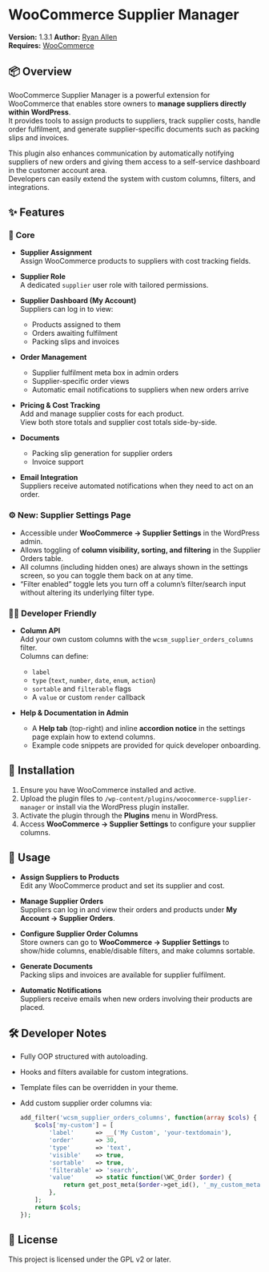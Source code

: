 # WooCommerce Supplier Manager

**Version:** 1.3.1
**Author:** [Ryan Allen](https://github.com/ryansallen98)  
**Requires:** [WooCommerce](https://woocommerce.com/)  

## 📦 Overview

WooCommerce Supplier Manager is a powerful extension for WooCommerce that enables store owners to **manage suppliers directly within WordPress**.  
It provides tools to assign products to suppliers, track supplier costs, handle order fulfilment, and generate supplier-specific documents such as packing slips and invoices.  

This plugin also enhances communication by automatically notifying suppliers of new orders and giving them access to a self-service dashboard in the customer account area.  
Developers can easily extend the system with custom columns, filters, and integrations.

## ✨ Features

### 🔑 Core
- **Supplier Assignment**  
  Assign WooCommerce products to suppliers with cost tracking fields.

- **Supplier Role**  
  A dedicated `supplier` user role with tailored permissions.

- **Supplier Dashboard (My Account)**  
  Suppliers can log in to view:
  - Products assigned to them  
  - Orders awaiting fulfilment  
  - Packing slips and invoices  

- **Order Management**  
  - Supplier fulfilment meta box in admin orders  
  - Supplier-specific order views  
  - Automatic email notifications to suppliers when new orders arrive  

- **Pricing & Cost Tracking**  
  Add and manage supplier costs for each product.  
  View both store totals and supplier cost totals side-by-side.

- **Documents**  
  - Packing slip generation for supplier orders  
  - Invoice support  

- **Email Integration**  
  Suppliers receive automated notifications when they need to act on an order.

### ⚙️ New: Supplier Settings Page
- Accessible under **WooCommerce → Supplier Settings** in the WordPress admin.  
- Allows toggling of **column visibility, sorting, and filtering** in the Supplier Orders table.  
- All columns (including hidden ones) are always shown in the settings screen, so you can toggle them back on at any time.  
- “Filter enabled” toggle lets you turn off a column’s filter/search input without altering its underlying filter type.

### 🧑‍💻 Developer Friendly
- **Column API**  
  Add your own custom columns with the `wcsm_supplier_orders_columns` filter.  
  Columns can define:
  - `label`  
  - `type` (`text`, `number`, `date`, `enum`, `action`)  
  - `sortable` and `filterable` flags  
  - A `value` or custom `render` callback  

- **Help & Documentation in Admin**  
  - A **Help tab** (top-right) and inline **accordion notice** in the settings page explain how to extend columns.  
  - Example code snippets are provided for quick developer onboarding.


## 🚀 Installation

1. Ensure you have WooCommerce installed and active.  
2. Upload the plugin files to `/wp-content/plugins/woocommerce-supplier-manager` or install via the WordPress plugin installer.  
3. Activate the plugin through the **Plugins** menu in WordPress.  
4. Access **WooCommerce → Supplier Settings** to configure your supplier columns.  


## 🔧 Usage

- **Assign Suppliers to Products**  
  Edit any WooCommerce product and set its supplier and cost.  

- **Manage Supplier Orders**  
  Suppliers can log in and view their orders and products under **My Account → Supplier Orders**.  

- **Configure Supplier Order Columns**  
  Store owners can go to **WooCommerce → Supplier Settings** to show/hide columns, enable/disable filters, and make columns sortable.  

- **Generate Documents**  
  Packing slips and invoices are available for supplier fulfilment.  

- **Automatic Notifications**  
  Suppliers receive emails when new orders involving their products are placed.  


## 🛠️ Developer Notes

- Fully OOP structured with autoloading.  
- Hooks and filters available for custom integrations.  
- Template files can be overridden in your theme.  
- Add custom supplier order columns via:

  ```php
  add_filter('wcsm_supplier_orders_columns', function(array $cols) {
      $cols['my-custom'] = [
          'label'      => __('My Custom', 'your-textdomain'),
          'order'      => 30,
          'type'       => 'text',
          'visible'    => true,
          'sortable'   => true,
          'filterable' => 'search',
          'value'      => static function(\WC_Order $order) {
              return get_post_meta($order->get_id(), '_my_custom_meta', true);
          },
      ];
      return $cols;
  });

## 📄 License

This project is licensed under the GPL v2 or later.  